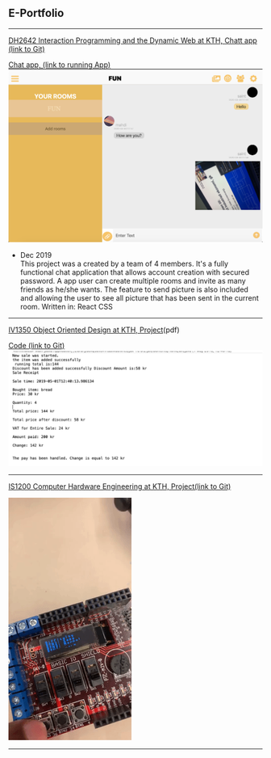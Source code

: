 ## E-Portfolio

---


[DH2642  Interaction Programming and the Dynamic Web at KTH, Chatt app (link to Git)](https://github.com/momahdi/chat-project)

[Chat app, (link to running App)](http://chatroyal.herokuapp.com/)
<img src="images/Chat.png?raw=true"/>
- Dec 2019
<br>This project was a created by a team of 4 members.
It's a fully functional chat application that allows account creation with secured password. 
A app user can create multiple rooms and invite as many friends as he/she wants. 
The feature to send picture is also included and allowing the user to see all picture that has been sent 
in the current room.
Written in:
React
CSS

---
[IV1350  Object Oriented Design at KTH, Project](/pdf/Seminar3.pdf)(pdf)

[Code (link to Git)](https://github.com/momahdi/Seminar3POS)
<img src="images/Receipt.png?raw=true"/>

---
[IS1200  Computer Hardware Engineering at KTH, Project(link to Git)](https://github.com/momahdi/SpaceShipGame-IS1200)


<img src="images/DT.gif?raw=true"/>

---

